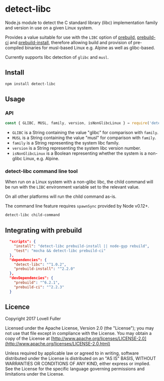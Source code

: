 # detect-libc

Node.js module to detect the C standard library (libc) implementation
family and version in use on a given Linux system.

Provides a value suitable for use with the `LIBC` option of
[prebuild](https://www.npmjs.com/package/prebuild),
[prebuild-ci](https://www.npmjs.com/package/prebuild-ci) and
[prebuild-install](https://www.npmjs.com/package/prebuild-install),
therefore allowing build and provision of pre-compiled binaries
for musl-based Linux e.g. Alpine as well as glibc-based.

Currently supports libc detection of `glibc` and `musl`.

## Install

```sh
npm install detect-libc
```

## Usage

### API

```js
const { GLIBC, MUSL, family, version, isNonGlibcLinux } = require('detect-libc');
```

* `GLIBC` is a String containing the value "glibc" for comparison with `family`.
* `MUSL` is a String containing the value "musl" for comparison with `family`.
* `family` is a String representing the system libc family.
* `version` is a String representing the system libc version number.
* `isNonGlibcLinux` is a Boolean representing whether the system is a non-glibc Linux, e.g. Alpine.

### detect-libc command line tool

When run on a Linux system with a non-glibc libc,
the child command will be run with the `LIBC` environment variable
set to the relevant value.

On all other platforms will run the child command as-is.

The command line feature requires `spawnSync` provided by Node v0.12+.

```sh
detect-libc child-command
```

## Integrating with prebuild

```json
  "scripts": {
    "install": "detect-libc prebuild-install || node-gyp rebuild",
    "test": "mocha && detect-libc prebuild-ci"
  },
  "dependencies": {
    "detect-libc": "^1.0.2",
    "prebuild-install": "^2.2.0"
  },
  "devDependencies": {
    "prebuild": "^6.2.1",
    "prebuild-ci": "^2.2.3"
  }
```

## Licence

Copyright 2017 Lovell Fuller

Licensed under the Apache License, Version 2.0 (the "License");
you may not use that file except in compliance with the License.
You may obtain a copy of the License at [http://www.apache.org/licenses/LICENSE-2.0](http://www.apache.org/licenses/LICENSE-2.0.html)

Unless required by applicable law or agreed to in writing, software
distributed under the License is distributed on an "AS IS" BASIS,
WITHOUT WARRANTIES OR CONDITIONS OF ANY KIND, either express or implied.
See the License for the specific language governing permissions and
limitations under the License.
